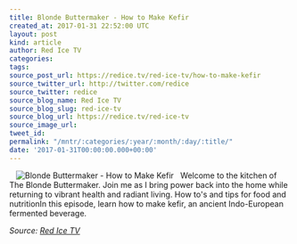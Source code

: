 ```yaml
---
title: Blonde Buttermaker - How to Make Kefir
created_at: 2017-01-31 22:52:00 UTC
layout: post
kind: article
author: Red Ice TV
categories: 
tags: 
source_post_url: https://redice.tv/red-ice-tv/how-to-make-kefir
source_twitter_url: http://twitter.com/redice
source_twitter: redice
source_blog_name: Red Ice TV
source_blog_slug: red-ice-tv
source_blog_url: https://redice.tv/red-ice-tv
source_image_url: 
tweet_id: 
permalink: "/mntr/:categories/:year/:month/:day/:title/"
date: '2017-01-31T00:00:00.000+00:00'
---
```

<img align="left" hspace="12" alt="Blonde Buttermaker - How to Make Kefir" src="https://rdice.net/a/c/t/17/BBM-ep1-kefir.9cd7b47f.jpg"> Welcome to the kitchen of The Blonde Buttermaker. Join me as I bring power back into the home while returning to vibrant health and radiant living. How to's and tips for food and nutritionIn this episode, learn how to make kefir, an ancient Indo-European fermented beverage.<div class="">
    <i>Source: <a href="https://redice.tv/red-ice-tv">Red Ice TV</a></i>
</div>
